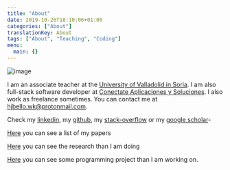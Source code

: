 ```yaml
---
title: "About"
date: 2019-10-26T18:10:06+01:00
categories: ["About"]
translationKey: About
tags: ["About", "Teaching", "Coding"]
menu:
  main: {}
---
```


![image](https://avatars2.githubusercontent.com/u/18718281?s=460&v=4 "Logo Title Text 1")


I am an associate teacher at the [University of Valladolid in Soria](https://campusdesoria.uva.es/). I am also full-stack software developer at [Conectate Aplicaciones y Soluciones](http://conectate-soluciones.com/). I also work as freelance sometimes. You can contact me at hjbello.wk@protonmail.com.

Check my [linkedin](https://es.linkedin.com/in/hugo-j-bello-5b4650120), my [github](https://github.com/HugoJBello), my [stack-overflow](https://stackoverflow.com/users/7041393/hjbello) or my [google scholar](https://scholar.google.es/citations?user=JpjgRzsAAAAJ&hl=en)-


[Here](/en/posts/papers) you can see a list of my papers

[Here](/en/posts/research) you can see the research than I am doing

[Here](/en/posts/cool_projects) you can see some programming project than I am working on.

